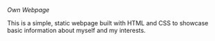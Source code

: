 *Own Webpage*

This is a simple, static webpage built with HTML and CSS to showcase basic information about myself and my interests.
